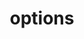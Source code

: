 ---
title: options
api:
  file: api_gateway_swagger.json
  operationId: options_api-v2-licenses-tokens
hidden: false
---